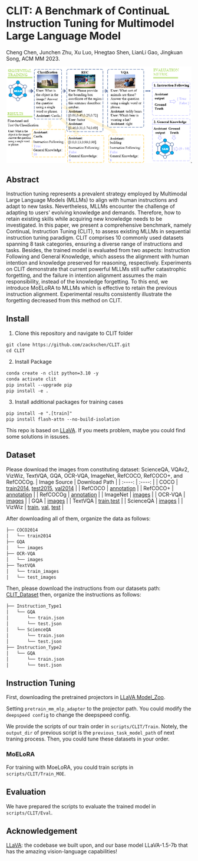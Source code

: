 # CLIT: A Benchmark of ContinuaL Instruction Tuning for Multimodel Large Language Model

Cheng Chen, Junchen Zhu, Xu Luo, Hnegtao Shen, LianLi Gao, Jingkuan Song,
ACM MM 2023.

<img src="./assets/architecture.png">

## Abstract
Instruction tuning represents a prevalent strategy employed by Multimodal Large Language Models (MLLMs) to align with human instructions and adapt to new tasks. Nevertheless, MLLMs encounter the challenge of adapting to users' evolving knowledge and demands. Therefore, how to retain existing skills while acquiring new knowledge needs to be investigated. In this paper, we present a comprehensive benchmark, namely ContinuaL Instruction Tuning (CLIT), to assess existing MLLMs in sequential instruction tuning paradigm. CLIT comprises 10 commonly used datasets spanning 8 task categories, ensuring a diverse range of instructions and tasks. Besides, the trained model is evaluated from two aspects: Instruction Following and General Knowledge, which assess the alignment with human intention and knowledge preserved for reasoning, respectively. Experiments on CLIT demonstrate that current powerful MLLMs still suffer catastrophic forgetting, and the failure in intention alignment assumes the main responsibility, instead of the knowledge forgetting. To this end, we introduce MoELoRA to MLLMs which is effective to retain the previous instruction alignment. Experimental results consistently illustrate the forgetting decreased from this method on CLIT.

## Install
1. Clone this repository and navigate to CLIT folder
``` 
git clone https://github.com/zackschen/CLIT.git
cd CLIT 
```
2. Install Package
```
conda create -n clit python=3.10 -y
conda activate clit
pip install --upgrade pip
pip install -e .
```

3. Install additional packages for training cases
```
pip install -e ".[train]"
pip install flash-attn --no-build-isolation
```

This repo is based on [LLaVA](https://github.com/haotian-liu/LLaVA). 
If you meets problem, maybe you could find some solutions in issuses.

## Dataset
Please download the images from constituting dataset: ScienceQA, VQAv2, VizWiz, TextVQA, GQA, OCR-VQA, ImageNet, RefCOCO, RefCOCO+, and RefCOCOg.
|  Image Source   | Download Path  |
|  :----:  | :----:  |
| COCO | [train2014](http://images.cocodataset.org/zips/train2014.zip), [test2015](http://images.cocodataset.org/zips/test2015.zip), [val2014](http://images.cocodataset.org/zips/val2014.zip) |
| RefCOCO  | [annotation](https://bvisionweb1.cs.unc.edu/licheng/referit/data/refcoco.zip) | 
| RefCOCO+  | [annotation](https://bvisionweb1.cs.unc.edu/licheng/referit/data/refcoco+.zip) | 
| RefCOCOg  | [annotation](https://bvisionweb1.cs.unc.edu/licheng/referit/data/refcocog.zip) | 
| ImageNet  | [images](https://image-net.org/challenges/LSVRC/index.php) | 
| OCR-VQA  | [images](https://drive.google.com/drive/folders/1_GYPY5UkUy7HIcR0zq3ZCFgeZN7BAfm_) | 
| GQA  | [images](https://downloads.cs.stanford.edu/nlp/data/gqa/images.zip) | 
| TextVQA  | [train](https://dl.fbaipublicfiles.com/textvqa/images/train_val_images.zip),[test](https://dl.fbaipublicfiles.com/textvqa/images/test_images.zip) | 
| ScienceQA  | [images](https://drive.google.com/drive/folders/1w8imCXWYn2LxajmGeGH_g5DaL2rabHev) | 
| VizWiz  | [train](https://vizwiz.cs.colorado.edu/VizWiz_final/images/train.zip), [val](https://vizwiz.cs.colorado.edu/VizWiz_final/images/val.zip), [test](https://vizwiz.cs.colorado.edu/VizWiz_final/images/test.zip) | 

After downloading all of them, organize the data as follows:
```
├── COCO2014
│   └── train2014
├── GQA
│   └── images
├── OCR-VQA
│   └── images
├── TextVQA
│   └── train_images
│   └── test_images
```

Then, please download the instructions from our datasets path: [CLIT_Dataset](https://huggingface.co/datasets/Zacks-Chen/CLIT/tree/main)
then, organize the instructions as follows:
```
├── Instruction_Type1
│   └── GQA
│       └── train.json
│       └── test.json
│   └── ScienceQA
│       └── train.json
│       └── test.json
├── Instruction_Type2
│   └── GQA
│       └── train.json
│       └── test.json
```

## Instruction Tuning
First, downloading the pretrained projectors in [LLaVA Model_Zoo](https://github.com/haotian-liu/LLaVA/blob/main/docs/MODEL_ZOO.md).

Setting `pretrain_mm_mlp_adapter` to the projector path.
You could modify the `deepspeed config` to change the deepspeed config.

We provide the scripts of our train order in `scripts/CLIT/Train`.
Notely, the `output_dir` of previous script is the `previous_task_model_path` of next traning process.
Then, you could tune these datasets in your order.

### MoELoRA
For training with MoeLoRA, you could train scripts in `scripts/CLIT/Train_MOE`.

## Evaluation
We have prepared the scripts to evaluate the trained model in `scripts/CLIT/Eval`.

## Acknowledgement
[LLaVA](https://github.com/haotian-liu/LLaVA): the codebase we built upon, and our base model LLaVA-1.5-7b that has the amazing vision-language capabilities!